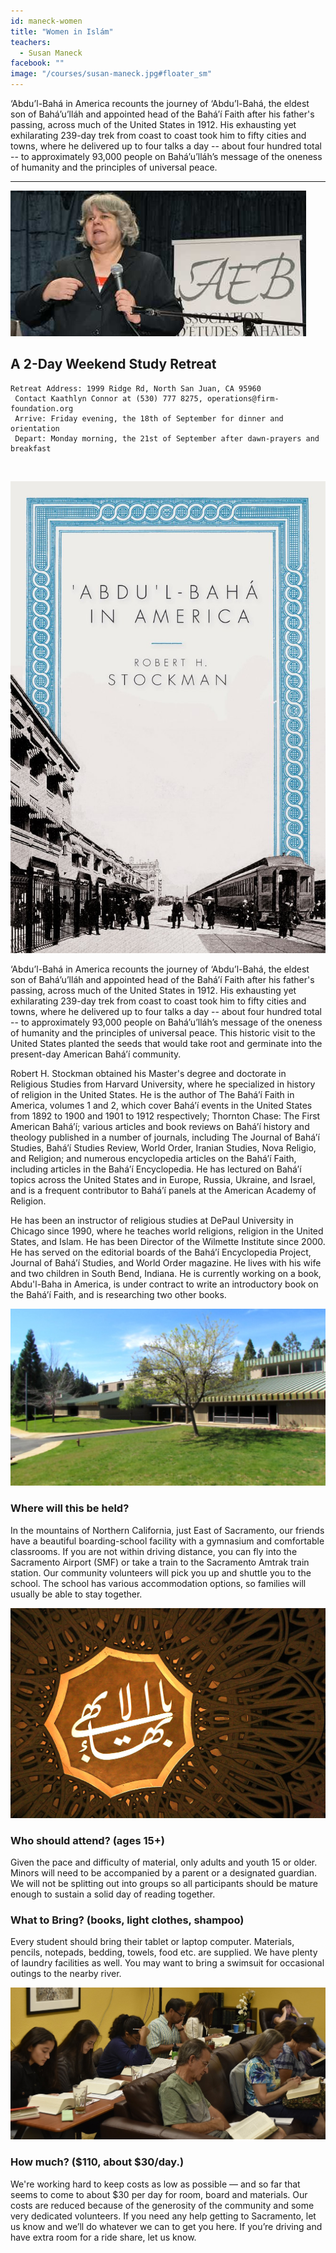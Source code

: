 ```yaml
---
id: maneck-women
title: "Women in Islám"
teachers:
  - Susan Maneck
facebook: ""
image: "/courses/susan-maneck.jpg#floater_sm"
---
```


‘Abdu’l-Bahá in America recounts the journey of ‘Abdu’l-Bahá, the eldest son of Bahá’u’lláh and appointed head of the Bahá’í Faith after his father's passing, across much of the United States in 1912. His exhausting yet exhilarating 239-day trek from coast to coast took him to fifty cities and towns, where he delivered up to four talks a day -- about four hundred total -- to approximately 93,000 people on Bahá’u’lláh’s message of the oneness of humanity and the principles of universal peace.

---


![nader saiedi](/courses/susan-maneck-wd.jpg#full)

## A 2-Day Weekend Study Retreat

```
Retreat Address: 1999 Ridge Rd, North San Juan, CA 95960
 Contact Kaathlyn Connor at (530) 777 8275, operations@firm-foundation.org
 Arrive: Friday evening, the 18th of September for dinner and orientation
 Depart: Monday morning, the 21st of September after dawn-prayers and breakfast
```

<br>

![book: gate of the heart](/courses/cover-abd-america.jpg#floater2)


‘Abdu’l-Bahá in America recounts the journey of ‘Abdu’l-Bahá, the eldest son of Bahá’u’lláh and appointed head of the Bahá’í Faith after his father's passing, across much of the United States in 1912. His exhausting yet exhilarating 239-day trek from coast to coast took him to fifty cities and towns, where he delivered up to four talks a day -- about four hundred total -- to approximately 93,000 people on Bahá’u’lláh’s message of the oneness of humanity and the principles of universal peace. This historic visit to the United States planted the seeds that would take root and germinate into the present-day American Bahá’í community.

Robert H. Stockman obtained his Master's degree and doctorate in Religious Studies from Harvard University, where he specialized in history of religion in the United States. He is the author of The Bahá’í Faith in America, volumes 1 and 2, which cover Bahá’í events in the United States from 1892 to 1900 and 1901 to 1912 respectively; Thornton Chase: The First American Bahá’í; various articles and book reviews on Bahá’í history and theology published in a number of journals, including The Journal of Bahá’í Studies, Bahá’í Studies Review, World Order, Iranian Studies, Nova Religio, and Religion; and numerous encyclopedia articles on the Bahá’í Faith, including articles in the Bahá’í Encyclopedia. He has lectured on Bahá’í topics across the United States and in Europe, Russia, Ukraine, and Israel, and is a frequent contributor to Bahá’í panels at the American Academy of Religion.

He has been an instructor of religious studies at DePaul University in Chicago since 1990, where he teaches world religions, religion in the United States, and Islam. He has been Director of the Wilmette Institute since 2000. He has served on the editorial boards of the Bahá’í Encyclopedia Project, Journal of Bahá’í Studies, and World Order magazine. He lives with his wife and two children in South Bend, Indiana. He is currently working on a book, Abdu'l-Baha in America, is under contract to write an introductory book on the Bahá’í Faith, and is researching two other books.




![school front](/courses/school-front2.jpg#floater)
### Where will this be held?

In the mountains of Northern California, just East of Sacramento, our friends have a beautiful boarding-school facility with a gymnasium and comfortable classrooms. If you are not within driving distance, you can fly into the Sacramento Airport (SMF) or take a train to the Sacramento Amtrak train station. Our community volunteers will pick you up and shuttle you to the school. The school has various accommodation options, so families will usually be able to stay together.



![the Bab's haykal](/courses/temple-wilmette.jpg#floater2)
### Who should attend? (ages 15+)

Given the pace and difficulty of material, only adults and youth 15 or older. Minors will need to be accompanied by a parent or a designated guardian. We will not be splitting out into groups so all participants should be mature enough to sustain a solid day of reading together.



### What to Bring? (books, light clothes, shampoo)

Every student should bring their tablet or laptop computer. Materials, pencils, notepads, bedding, towels, food etc. are supplied. We have plenty of laundry facilities as well. You may want to bring a swimsuit for occasional outings to the nearby river.


![participants](/db-challenge/db-banner-2019.jpg#floater)

### How much? ($110, about $30/day.)

We're working hard to keep costs as low as possible — and so far that seems to come to about $30 per day for room, board and materials. Our costs are reduced because of the generosity of the community and some very dedicated volunteers. If you need any help getting to Sacramento, let us know and we’ll do whatever we can to get you here. If you’re driving and have extra room for a ride share, let us know.

<br><br><br><br>
